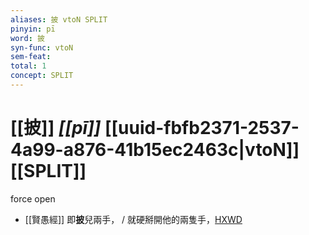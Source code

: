 ```yaml
---
aliases: 披 vtoN SPLIT
pinyin: pī
word: 披
syn-func: vtoN
sem-feat: 
total: 1
concept: SPLIT 
---
```

# [[披]] *[[pī]]*  [[uuid-fbfb2371-2537-4a99-a876-41b15ec2463c|vtoN]] [[SPLIT]]
force open
 - [[賢愚經]] 即**披**兒兩手， / 就硬掰開他的兩隻手，[HXWD](https://hxwd.org/textview.html?location=KR6b0059_T_002-0358b.56)
